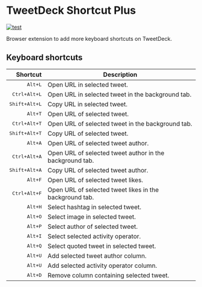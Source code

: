# TweetDeck Shortcut Plus

[![test](https://github.com/r7kamura/tweetdeck-shortcut-plus/actions/workflows/test.yml/badge.svg)](https://github.com/r7kamura/tweetdeck-shortcut-plus/actions/workflows/test.yml)

Browser extension to add more keyboard shortcuts on TweetDeck.

## Keyboard shortcuts

|               Shortcut | Description                                              |
| ---------------------: | -------------------------------------------------------- |
|       <kbd>Alt+L</kbd> | Open URL in selected tweet.                              |
|  <kbd>Ctrl+Alt+L</kbd> | Open URL in selected tweet in the background tab.        |
| <kbd>Shift+Alt+L</kbd> | Copy URL in selected tweet.                              |
|       <kbd>Alt+T</kbd> | Open URL of selected tweet.                              |
|  <kbd>Ctrl+Alt+T</kbd> | Open URL of selected tweet in the background tab.        |
| <kbd>Shift+Alt+T</kbd> | Copy URL of selected tweet.                              |
|       <kbd>Alt+A</kbd> | Open URL of selected tweet author.                       |
|  <kbd>Ctrl+Alt+A</kbd> | Open URL of selected tweet author in the background tab. |
| <kbd>Shift+Alt+A</kbd> | Copy URL of selected tweet author.                       |
|       <kbd>Alt+F</kbd> | Open URL of selected tweet likes.                        |
|  <kbd>Ctrl+Alt+F</kbd> | Open URL of selected tweet likes in the background tab.  |
|       <kbd>Alt+H</kbd> | Select hashtag in selected tweet.                        |
|       <kbd>Alt+O</kbd> | Select image in selected tweet.                          |
|       <kbd>Alt+P</kbd> | Select author of selected tweet.                         |
|       <kbd>Alt+I</kbd> | Select selected activity operator.                       |
|       <kbd>Alt+Q</kbd> | Select quoted tweet in selected tweet.                   |
|       <kbd>Alt+U</kbd> | Add selected tweet author column.                        |
|       <kbd>Alt+U</kbd> | Add selected activity operator column.                   |
|       <kbd>Alt+D</kbd> | Remove column containing selected tweet.                 |
